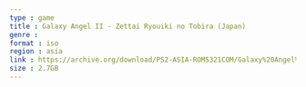 ```yaml
---
type : game
title : Galaxy Angel II - Zettai Ryouiki no Tobira (Japan)
genre : 
format : iso
region : asia
link : https://archive.org/download/PS2-ASIA-ROMS321COM/Galaxy%20Angel%20II%20-%20Zettai%20Ryouiki%20no%20Tobira%20%28Japan%29.7z
size : 2.7GB
---
```

